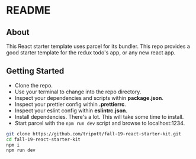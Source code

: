 # README

## About

This React starter template uses parcel for its bundler. This repo provides a good starter template for the redux todo's app, or any new react app.

## Getting Started

- Clone the repo.
- Use your terminal to change into the repo directory.
- Inspect your dependencies and scripts within **package.json**.
- Inspect your prettier config within **.prettierrc**.
- Inspect your eslint config within **eslintrc.json**.
- Install dependencies. There's a lot. This will take some time to install.
- Start parcel with the `npm run dev` script and browse to localhost:1234.

```bash
git clone https://github.com/tripott/fall-19-react-starter-kit.git
cd fall-19-react-starter-kit
npm i
npm run dev
```
